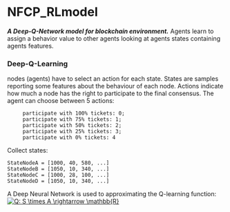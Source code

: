 # NFCP_RLmodel
***A Deep-Q-Network model for blockchain environment.***
Agents learn to assign a behavior value to other agents looking at agents states containing agents features.

### Deep-Q-Learning
nodes (agents) have to select an action for each state. States are samples reporting some features about
the behaviour of each node. Actions indicate how much a node has the right to participate to the final consensus.
The agent can choose between 5 actions:
```
     participate with 100% tickets: 0;
     participate with 75% tickets: 1;
     participate with 50% tickets: 2;
     participate with 25% tickets: 3;
     participate with 0% tickets: 4
```
Collect states:
```
StateNodeA = [1000, 40, 580, ...]
StateNodeB = [1050, 10, 340, ...]
StateNodeC = [1000, 28, 100, ...]
StateNodeD = [1050, 10, 340, ...]
```
A Deep Neural Network is used to approximating the Q-learning function: 
<a href="https://www.codecogs.com/eqnedit.php?latex=Q:&space;S&space;\times&space;A&space;\rightarrow&space;\mathbb{R}" target="_blank"><img src="https://latex.codecogs.com/gif.latex?Q:&space;S&space;\times&space;A&space;\rightarrow&space;\mathbb{R}" title="Q: S \times A \rightarrow \mathbb{R}" /></a>



